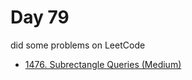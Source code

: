 # Day 79

did some problems on LeetCode

- [1476. Subrectangle Queries (Medium)](https://leetcode.com/problems/subrectangle-queries/description/)
